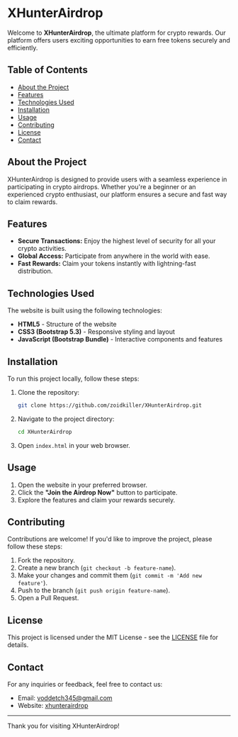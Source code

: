 # XHunterAirdrop

Welcome to **XHunterAirdrop**, the ultimate platform for crypto rewards. Our platform offers users exciting opportunities to earn free tokens securely and efficiently.

## Table of Contents

- [About the Project](#about-the-project)
- [Features](#features)
- [Technologies Used](#technologies-used)
- [Installation](#installation)
- [Usage](#usage)
- [Contributing](#contributing)
- [License](#license)
- [Contact](#contact)

## About the Project

XHunterAirdrop is designed to provide users with a seamless experience in participating in crypto airdrops. Whether you're a beginner or an experienced crypto enthusiast, our platform ensures a secure and fast way to claim rewards.

## Features

- **Secure Transactions:** Enjoy the highest level of security for all your crypto activities.
- **Global Access:** Participate from anywhere in the world with ease.
- **Fast Rewards:** Claim your tokens instantly with lightning-fast distribution.

## Technologies Used

The website is built using the following technologies:

- **HTML5** - Structure of the website
- **CSS3 (Bootstrap 5.3)** - Responsive styling and layout
- **JavaScript (Bootstrap Bundle)** - Interactive components and features

## Installation

To run this project locally, follow these steps:

1. Clone the repository:
   ```bash
   git clone https://github.com/zoidkiller/XHunterAirdrop.git
   ```
2. Navigate to the project directory:
   ```bash
   cd XHunterAirdrop
   ```
3. Open `index.html` in your web browser.

## Usage

1. Open the website in your preferred browser.
2. Click the **"Join the Airdrop Now"** button to participate.
3. Explore the features and claim your rewards securely.

## Contributing

Contributions are welcome! If you'd like to improve the project, please follow these steps:

1. Fork the repository.
2. Create a new branch (`git checkout -b feature-name`).
3. Make your changes and commit them (`git commit -m 'Add new feature'`).
4. Push to the branch (`git push origin feature-name`).
5. Open a Pull Request.

## License

This project is licensed under the MIT License - see the [LICENSE](LICENSE) file for details.

## Contact

For any inquiries or feedback, feel free to contact us:

- Email: voddetch345@gmail.com
- Website: [xhunterairdrop](https://mhjxm3v63ylndyuqwnpnckbgmhrg3hts2jxyen7w6d2sv2v75fjq.arweave.net/YdN2br7eFtHikLNe0SgmYeJtnnLSb4I39vD1Kuq_6VM/)

---

Thank you for visiting XHunterAirdrop!
